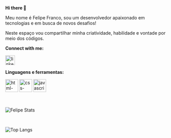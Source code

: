  **Hi there 👋**

 Meu nome é Felipe Franco, sou um desenvolvedor apaixonado em tecnologias e em busca de novos desafios!

 Neste espaço vou compartilhar minha criatividade, habilidade e vontade por meio dos códigos.

**Connect with me:**

<a href="https://www.linkedin.com/in/felipe-franco-3a5931294/"><img src="https://cdn-icons-png.flaticon.com/128/2335/2335321.png" alt="linkedin-logo" width="30px"></a>

**Linguagens e ferramentas:**

<img src="https://cdn-icons-png.flaticon.com/128/174/174854.png" alt="html-logo" width="40px"> <img src="https://cdn-icons-png.flaticon.com/128/732/732190.png" alt="css-logo" width="40px"> <img src="https://cdn-icons-png.flaticon.com/128/1199/1199124.png" alt="javascript-logo" width="40px">

<br>

![Felipe Stats](https://github-readme-stats.vercel.app/api?username=felipefranco-dev&show_icons=true&theme=onedark)

<br>

![Top Langs](https://github-readme-stats.vercel.app/api/top-langs/?username=felipefranco-dev&layout=compact)



